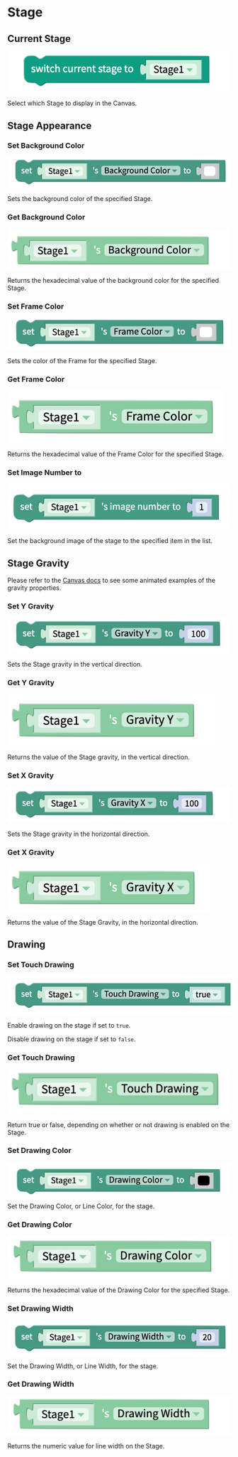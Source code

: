 # Stage

## Current Stage

![](.gitbook/assets/currentstage.png)

Select which Stage to display in the Canvas.

## Stage Appearance

### Set Background Color 

![](.gitbook/assets/screen-shot-2021-04-08-at-3.50.26-pm-copy%20%288%29.jpg)

Sets the background color of the specified Stage.

### Get Background Color 

![](.gitbook/assets/screen-shot-2021-04-08-at-3.50.26-pm-copy%20%284%29.jpg)

Returns the hexadecimal value of the background color for the specified Stage.

### Set Frame Color 

![](.gitbook/assets/screen-shot-2021-04-08-at-3.50.26-pm-copy%20%282%29.jpg)

Sets the color of the Frame for the specified Stage.

### Get Frame Color 

![](.gitbook/assets/screen-shot-2021-04-08-at-3.50.26-pm-copy%20%283%29.jpg)

Returns the hexadecimal value of the Frame Color for the specified Stage.

### Set Image Number to 

![](.gitbook/assets/set_image_number.png)

Set the background image of the stage to the specified item in the list.

## Stage Gravity 

Please refer to the [Canvas docs](https://docs.thunkable.com/canvas#gravity) to see some animated examples of the gravity properties.

### Set Y Gravity 

![](.gitbook/assets/screen-shot-2021-04-08-at-3.50.26-pm-copy%20%289%29.jpg)

Sets the Stage gravity in the vertical direction.

### Get Y Gravity 

![](.gitbook/assets/screen-shot-2021-04-08-at-3.50.26-pm-copy%20%286%29.jpg)

Returns the value of the Stage gravity, in the vertical direction. 

### Set X Gravity

![](.gitbook/assets/screen-shot-2021-04-08-at-3.50.26-pm-copy%20%281%29.jpg)

Sets the Stage gravity in the horizontal direction.



### Get X Gravity

![](.gitbook/assets/screen-shot-2021-04-08-at-3.50.26-pm-copy.jpg)



Returns the value of the Stage Gravity, in the horizontal direction. 

## Drawing

### Set Touch Drawing 

![](.gitbook/assets/screen-shot-2021-04-08-at-3.50.26-pm-copy%20%285%29.jpg)

Enable drawing on the stage if set to `true`. 

Disable drawing on the stage if set to `false`.

### Get Touch Drawing 

![](.gitbook/assets/screen-shot-2021-04-08-at-3.50.26-pm-copy%20%287%29.jpg)

Return true or false, depending on whether or not drawing is enabled on the Stage. 

### Set Drawing Color 

![](.gitbook/assets/screen-shot-2021-04-08-at-3.55.06-pm-copy%20%281%29.jpg)

Set the Drawing Color, or Line Color, for the stage.

### Get Drawing Color 

![](.gitbook/assets/screen-shot-2021-04-08-at-3.55.06-pm-copy%20%282%29.jpg)

Returns the hexadecimal value of the Drawing Color for the specified Stage.

### Set Drawing Width 

![](.gitbook/assets/screen-shot-2021-04-08-at-3.55.06-pm-copy.jpg)

Set the Drawing Width, or Line Width, for the stage.

### Get Drawing Width

![](.gitbook/assets/screen-shot-2021-04-08-at-3.55.06-pm.png)

Returns the numeric value for line width on the Stage.

